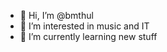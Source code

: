 - 👋 Hi, I’m @bmthul
- 👀 I’m interested in music and IT
- 🌱 I’m currently learning new stuff
<!---
bmthul/bmthul is a ✨ special ✨ repository because its `README.md` (this file) appears on your GitHub profile.
You can click the Preview link to take a look at your changes.
--->
